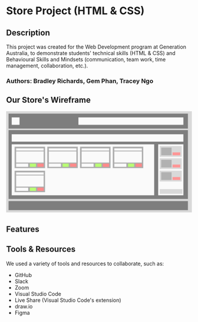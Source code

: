 # Store Project (HTML & CSS)


## Description
This project was created for the Web Development program at Generation Australia, to demonstrate students' technical skills (HTML & CSS) and Behavioural Skills and Mindsets (communication, team work, time management, collaboration, etc.).

### Authors: Bradley Richards, Gem Phan, Tracey Ngo


## Our Store's Wireframe
![Store's Wireframe](./images/store_wireframe.png)


## Features


## Tools & Resources
We used a variety of tools and resources to collaborate, such as:
* GitHub
* Slack
* Zoom
* Visual Studio Code
* Live Share (Visual Studio Code's extension)
* draw.io
* Figma

